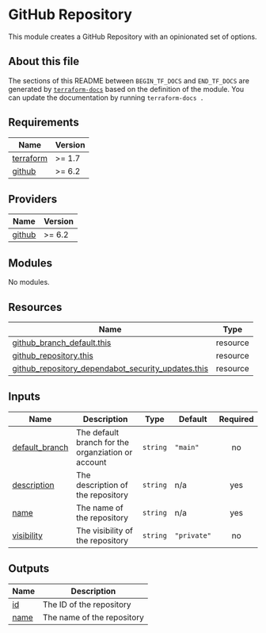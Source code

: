 # GitHub Repository

This module creates a GitHub Repository with an opinionated set of options.

## About this file

The sections of this README between `BEGIN_TF_DOCS` and `END_TF_DOCS` are generated by [`terraform-docs`](https://terraform-docs.io/) based on the definition of the module. You can update the documentation by running `terraform-docs .`

<!-- BEGIN_TF_DOCS -->

## Requirements

| Name                                                                     | Version |
| ------------------------------------------------------------------------ | ------- |
| <a name="requirement_terraform"></a> [terraform](#requirement_terraform) | >= 1.7  |
| <a name="requirement_github"></a> [github](#requirement_github)          | >= 6.2  |

## Providers

| Name                                                      | Version |
| --------------------------------------------------------- | ------- |
| <a name="provider_github"></a> [github](#provider_github) | >= 6.2  |

## Modules

No modules.

## Resources

| Name                                                                                                                                                                           | Type     |
| ------------------------------------------------------------------------------------------------------------------------------------------------------------------------------ | -------- |
| [github_branch_default.this](https://registry.terraform.io/providers/integrations/github/latest/docs/resources/branch_default)                                                 | resource |
| [github_repository.this](https://registry.terraform.io/providers/integrations/github/latest/docs/resources/repository)                                                         | resource |
| [github_repository_dependabot_security_updates.this](https://registry.terraform.io/providers/integrations/github/latest/docs/resources/repository_dependabot_security_updates) | resource |

## Inputs

| Name                                                                        | Description                                        | Type     | Default     | Required |
| --------------------------------------------------------------------------- | -------------------------------------------------- | -------- | ----------- | :------: |
| <a name="input_default_branch"></a> [default_branch](#input_default_branch) | The default branch for the organziation or account | `string` | `"main"`    |    no    |
| <a name="input_description"></a> [description](#input_description)          | The description of the repository                  | `string` | n/a         |   yes    |
| <a name="input_name"></a> [name](#input_name)                               | The name of the repository                         | `string` | n/a         |   yes    |
| <a name="input_visibility"></a> [visibility](#input_visibility)             | The visibility of the repository                   | `string` | `"private"` |    no    |

## Outputs

| Name                                            | Description                |
| ----------------------------------------------- | -------------------------- |
| <a name="output_id"></a> [id](#output_id)       | The ID of the repository   |
| <a name="output_name"></a> [name](#output_name) | The name of the repository |

<!-- END_TF_DOCS -->
